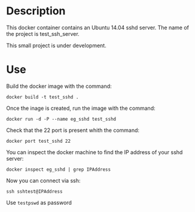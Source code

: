 # Description

This docker container contains an Ubuntu 14.04 sshd server. The name of the project is test_ssh_server.

This small project is under development.

# Use

Build the docker image with the command:

`docker build -t test_sshd .`

Once the inage is created, run the image with the command:

`docker run -d -P --name eg_sshd test_sshd`

Check that the 22 port is present whith the command:

`docker port test_sshd 22`

You can inspect the docker machine to find the IP address of your sshd server:

`docker inspect eg_sshd | grep IPAddress`

Now you can connect via ssh:

`ssh sshtest@IPAddress`

Use `testpswd` as password

